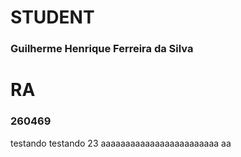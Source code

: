 # STUDENT 
### Guilherme Henrique Ferreira da Silva
    
# RA
### 260469


testando
testando 23 aaaaaaaaaaaaaaaaaaaaaaaa
aa
